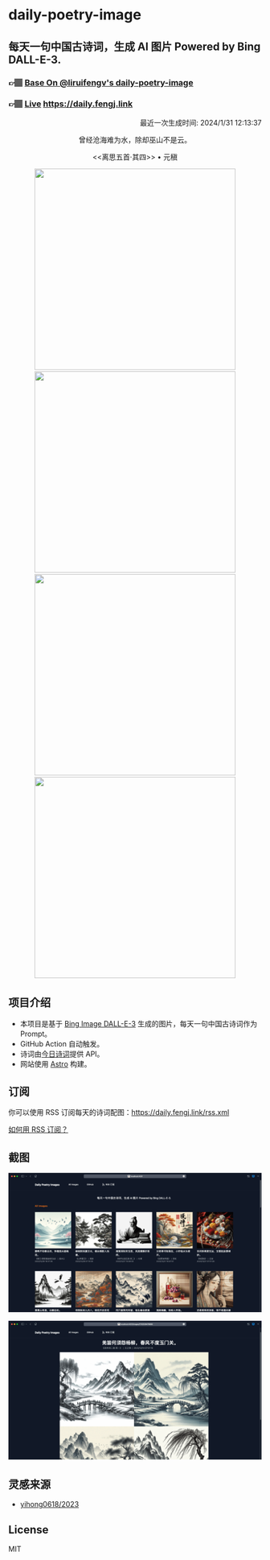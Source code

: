 
# daily-poetry-image

## 每天一句中国古诗词，生成 AI 图片 Powered by Bing DALL-E-3.

### 👉🏽 [Base On @liruifengv's daily-poetry-image](https://github.com/liruifengv/daily-poetry-image)

### 👉🏽 [Live](https://daily.fengj.link) https://daily.fengj.link

<p align="right">
  最近一次生成时间: 2024/1/31 12:13:37
</p>
<p align="center">
曾经沧海难为水，除却巫山不是云。
</p>
<p align="center">
<<离思五首·其四>> • 元稹
</p>
<p align="center">
<img src="https://tse2.mm.bing.net/th/id/OIG4.PXq6IE93KhNlTcqbPuqd" height="400" width="400" />
<img src="https://tse2.mm.bing.net/th/id/OIG4.fsWV7Op9ZwzXJ44KvcVh" height="400" width="400" />
<img src="https://tse1.mm.bing.net/th/id/OIG4.miwm0igPb9kpXaxpKgWe" height="400" width="400" />
<img src="https://tse4.mm.bing.net/th/id/OIG4.LtuAPiFivht8OUPWezCo" height="400" width="400" />
</p>

## 项目介绍

-   本项目是基于 [Bing Image DALL-E-3](https://www.bing.com/images/create) 生成的图片，每天一句中国古诗词作为 Prompt。
-   GitHub Action 自动触发。
-   诗词由[今日诗词](https://www.jinrishici.com/)提供 API。
-   网站使用 [Astro](https://astro.build) 构建。

## 订阅

你可以使用 RSS 订阅每天的诗词配图：https://daily.fengj.link/rss.xml

[如何用 RSS 订阅？](https://zhuanlan.zhihu.com/p/55026716)

## 截图

![图片列表](./screenshots/Snipaste_2023-12-28_21-00-26.png)

![图片详情](./screenshots/Snipaste_2023-12-28_21-00-53.png)

## 灵感来源

-   [yihong0618/2023](https://github.com/yihong0618/2023)

## License

MIT

